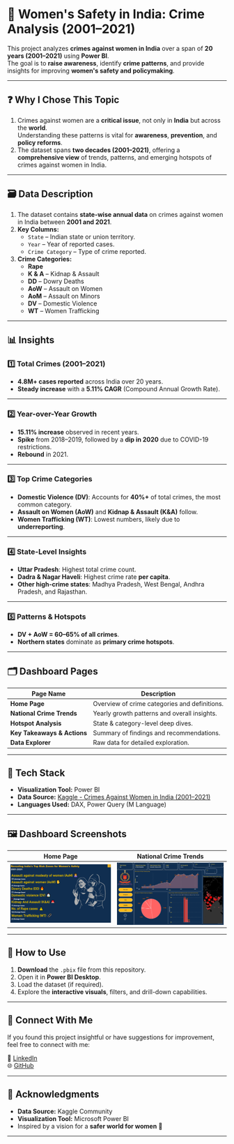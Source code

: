 # 🌸 Women's Safety in India: Crime Analysis (2001–2021)

This project analyzes **crimes against women in India** over a span of **20 years (2001–2021)** using **Power BI**.  
The goal is to **raise awareness**, identify **crime patterns**, and provide insights for improving **women's safety and policymaking**.

---

## ❓ Why I Chose This Topic
1. Crimes against women are a **critical issue**, not only in **India** but across the **world**.  
   Understanding these patterns is vital for **awareness**, **prevention**, and **policy reforms**.
2. The dataset spans **two decades (2001–2021)**, offering a **comprehensive view** of trends, patterns, and emerging hotspots of crimes against women in India.

---

## 🗃️ Data Description
1. The dataset contains **state-wise annual data** on crimes against women in India between **2001 and 2021**.
2. **Key Columns:**
   - `State` – Indian state or union territory.
   - `Year` – Year of reported cases.
   - `Crime Category` – Type of crime reported.
3. **Crime Categories:**
   - **Rape**
   - **K & A** – Kidnap & Assault  
   - **DD** – Dowry Deaths  
   - **AoW** – Assault on Women  
   - **AoM** – Assault on Minors  
   - **DV** – Domestic Violence  
   - **WT** – Women Trafficking  

---

## 📊 Insights

### 1️⃣ Total Crimes (2001–2021)
- **4.8M+ cases reported** across India over 20 years.
- **Steady increase** with a **5.11% CAGR** (Compound Annual Growth Rate).

---

### 2️⃣ Year-over-Year Growth
- **15.11% increase** observed in recent years.
- **Spike** from 2018–2019, followed by a **dip in 2020** due to COVID-19 restrictions.
- **Rebound** in 2021.

---

### 3️⃣ Top Crime Categories
- **Domestic Violence (DV)**: Accounts for **40%+** of total crimes, the most common category.
- **Assault on Women (AoW)** and **Kidnap & Assault (K&A)** follow.
- **Women Trafficking (WT)**: Lowest numbers, likely due to **underreporting**.

---

### 4️⃣ State-Level Insights
- **Uttar Pradesh**: Highest total crime count.
- **Dadra & Nagar Haveli**: Highest crime rate **per capita**.
- **Other high-crime states**: Madhya Pradesh, West Bengal, Andhra Pradesh, and Rajasthan.

---

### 5️⃣ Patterns & Hotspots
- **DV + AoW = 60–65% of all crimes**.
- **Northern states** dominate as **primary crime hotspots**.

---

## 🗂️ Dashboard Pages
| Page Name            | Description |
|----------------------|-------------|
| **Home Page** | Overview of crime categories and definitions. |
| **National Crime Trends** | Yearly growth patterns and overall insights. |
| **Hotspot Analysis** | State & category-level deep dives. |
| **Key Takeaways & Actions** | Summary of findings and recommendations. |
| **Data Explorer** | Raw data for detailed exploration. |

---

## 🚀 Tech Stack
- **Visualization Tool:** Power BI  
- **Data Source:** [Kaggle - Crimes Against Women in India (2001–2021)](https://www.kaggle.com/datasets/balajivaraprasad/crimes-against-women-in-india-2001-2021?select=description.csv)  
- **Languages Used:** DAX, Power Query (M Language)

---

## 🖼️ Dashboard Screenshots
| **Home Page** | **National Crime Trends** |
|---------------|----------------------------|
| ![Home](https://github.com/PranaySonawane-dataanalyst/POWER-BI-Crimes-On-Womens-In-India-Analysis/blob/6344b9a075029d075fb45b3333161a9db931803d/Crimes%20On%20Women%20Dashboard/2.%20Home%20Page%20Screenshot.png?raw=true) | ![Trends](https://github.com/PranaySonawane-dataanalyst/POWER-BI-Crimes-On-Womens-In-India-Analysis/blob/6344b9a075029d075fb45b3333161a9db931803d/Crimes%20On%20Women%20Dashboard/3.%20Executive%20Overview%20Page%20Screenshot.png?raw=true) |

---

## 📌 How to Use
1. **Download** the `.pbix` file from this repository.
2. Open it in **Power BI Desktop**.
3. Load the dataset (if required).
4. Explore the **interactive visuals**, filters, and drill-down capabilities.

---

## 📣 Connect With Me
If you found this project insightful or have suggestions for improvement, feel free to connect with me:

💼 [LinkedIn](https://www.linkedin.com/in/sonawane-pranay/)  
🌐 [GitHub](https://github.com/PranaySonawane-dataanalyst)

---

## 🌟 Acknowledgments
- **Data Source:** Kaggle Community  
- **Visualization Tool:** Microsoft Power BI  
- Inspired by a vision for a **safer world for women** 🌸

---
